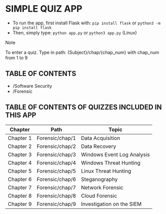 # SIMPLE QUIZ APP

- To run the app, first install Flask with:
`pip install flask`
or
`python3 -m pip install flask`
- Then, simply type: `python app.py` or `python3 app.py` (Linux)

> [!NOTE]
> To enter a quiz. Type in path: {Subject}/chap/{chap_num} with chap_num from 1 to 9

## TABLE OF CONTENTS 
- /Software Security
- /Forensic

## TABLE OF CONTENTS OF QUIZZES INCLUDED IN THIS APP

| Chapter | Path | Topic |
| - | - | - |
| Chapter 1 | Forensic/chap/1 | Data Acquisition |
| Chapter 2 | Forensic/chap/2 | Data Recovery |
| Chapter 3 | Forensic/chap/3 | Windows Event Log Analysis |
| Chapter 4 | Forensic/chap/4 | Windows Threat Hunting |
| Chapter 5 | Forensic/chap/5 | Linux Threat Hunting |
| Chapter 6 | Forensic/chap/6 | Steganography |
| Chapter 7 | Forensic/chap/7 | Network Forensic |
| Chapter 8 | Forensic/chap/8 | Cloud Forensic|
| Chapter 9 | Forensic/chap/9 | Investigation on the SIEM |


